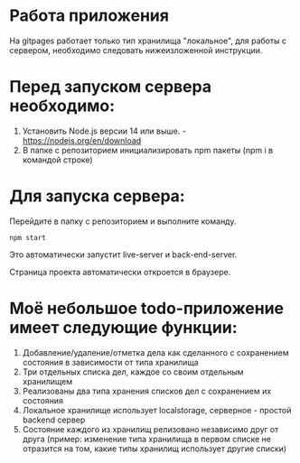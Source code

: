 # Работа приложения
На gitpages работает только тип хранилища "локальное", для работы с сервером, необходимо следовать нижеизложенной инструкции.

# Перед запуском сервера необходимо:

1) Установить Node.js версии 14 или выше. - https://nodejs.org/en/download
2) В папке с репозиторием инициализировать npm пакеты (npm i в командой строке)

# Для запуска сервера:

Перейдите в папку с репозиторием и выполните команду.
``````
npm start
``````
Это автоматически запустит live-server и back-end-server. 

Страница проекта автоматически откроется в браузере.

# Моё небольшое todo-приложение имеет следующие функции:
1) Добавление/удаление/отметка дела как сделанного с сохранением состояния в зависимости от типа хранилища
2) Три отдельных списка дел, каждое со своим отдельным хранилищем
3) Реализованы два типа хранения списков дел с сохранением их состояния
4) Локальное хранилище использует localstorage, серверное - простой backend сервер
5) Состояние каждого из хранилищ релизовано независимо друг от друга (пример: изменение типа хранилища в первом списке не отразится на том, какие типы хранилищ использует другие списки)
